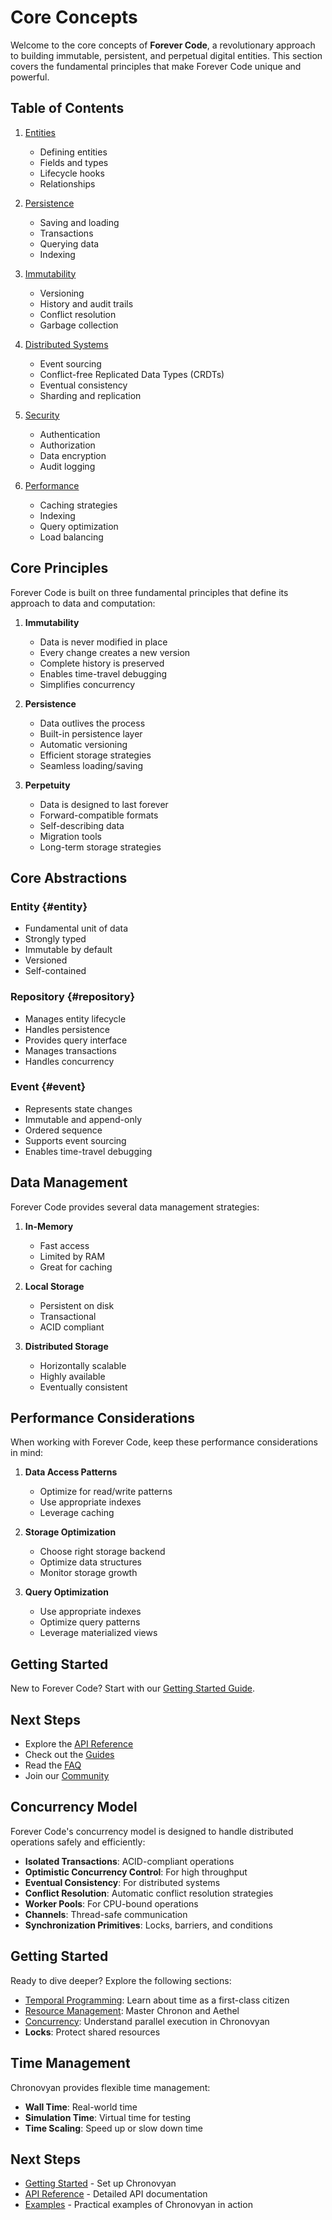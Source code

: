 # Core Concepts

Welcome to the core concepts of **Forever Code**, a revolutionary approach to building immutable, persistent, and perpetual digital entities. This section covers the fundamental principles that make Forever Code unique and powerful.

## Table of Contents

1. [Entities](./entities.md)
   - Defining entities
   - Fields and types
   - Lifecycle hooks
   - Relationships

2. [Persistence](./persistence.md)
   - Saving and loading
   - Transactions
   - Querying data
   - Indexing

3. [Immutability](./immutability.md)
   - Versioning
   - History and audit trails
   - Conflict resolution
   - Garbage collection

4. [Distributed Systems](./distributed.md)
   - Event sourcing
   - Conflict-free Replicated Data Types (CRDTs)
   - Eventual consistency
   - Sharding and replication

5. [Security](./security.md)
   - Authentication
   - Authorization
   - Data encryption
   - Audit logging

6. [Performance](./performance.md)
   - Caching strategies
   - Indexing
   - Query optimization
   - Load balancing

## Core Principles

Forever Code is built on three fundamental principles that define its approach to data and computation:

1. **Immutability**
   - Data is never modified in place
   - Every change creates a new version
   - Complete history is preserved
   - Enables time-travel debugging
   - Simplifies concurrency

2. **Persistence**
   - Data outlives the process
   - Built-in persistence layer
   - Automatic versioning
   - Efficient storage strategies
   - Seamless loading/saving

3. **Perpetuity**
   - Data is designed to last forever
   - Forward-compatible formats
   - Self-describing data
   - Migration tools
   - Long-term storage strategies

## Core Abstractions

### Entity {#entity}
- Fundamental unit of data
- Strongly typed
- Immutable by default
- Versioned
- Self-contained

### Repository {#repository}
- Manages entity lifecycle
- Handles persistence
- Provides query interface
- Manages transactions
- Handles concurrency

### Event {#event}
- Represents state changes
- Immutable and append-only
- Ordered sequence
- Supports event sourcing
- Enables time-travel debugging

## Data Management

Forever Code provides several data management strategies:

1. **In-Memory**
   - Fast access
   - Limited by RAM
   - Great for caching

2. **Local Storage**
   - Persistent on disk
   - Transactional
   - ACID compliant

3. **Distributed Storage**
   - Horizontally scalable
   - Highly available
   - Eventually consistent

## Performance Considerations

When working with Forever Code, keep these performance considerations in mind:

1. **Data Access Patterns**
   - Optimize for read/write patterns
   - Use appropriate indexes
   - Leverage caching

2. **Storage Optimization**
   - Choose right storage backend
   - Optimize data structures
   - Monitor storage growth

3. **Query Optimization**
   - Use appropriate indexes
   - Optimize query patterns
   - Leverage materialized views

## Getting Started

New to Forever Code? Start with our [Getting Started Guide](../getting-started/).

## Next Steps

- Explore the [API Reference](../reference/)
- Check out the [Guides](../guides/)
- Read the [FAQ](../faq/)
- Join our [Community](../community/)

## Concurrency Model

Forever Code's concurrency model is designed to handle distributed operations safely and efficiently:

- **Isolated Transactions**: ACID-compliant operations
- **Optimistic Concurrency Control**: For high throughput
- **Eventual Consistency**: For distributed systems
- **Conflict Resolution**: Automatic conflict resolution strategies
- **Worker Pools**: For CPU-bound operations
- **Channels**: Thread-safe communication
- **Synchronization Primitives**: Locks, barriers, and conditions

## Getting Started

Ready to dive deeper? Explore the following sections:

- [Temporal Programming](temporal_programming.md): Learn about time as a first-class citizen
- [Resource Management](resource_management.md): Master Chronon and Aethel
- [Concurrency](concurrency.md): Understand parallel execution in Chronovyan
- **Locks**: Protect shared resources

## Time Management

Chronovyan provides flexible time management:

- **Wall Time**: Real-world time
- **Simulation Time**: Virtual time for testing
- **Time Scaling**: Speed up or slow down time

## Next Steps

- [Getting Started](../getting-started/installation.md) - Set up Chronovyan
- [API Reference](../reference/index.md) - Detailed API documentation
- [Examples](../examples/index.md) - Practical examples of Chronovyan in action
